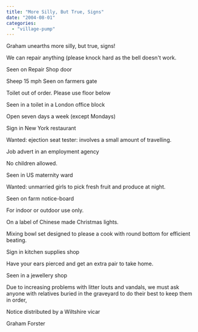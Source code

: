 ```yaml
---
title: "More Silly, But True, Signs"
date: "2004-08-01"
categories: 
  - "village-pump"
---
```


Graham unearths more silly, but true, signs!

We can repair anything (please knock hard as the bell doesn't work.

Seen on Repair Shop door

Sheep 15 mph Seen on farmers gate

Toilet out of order. Please use floor below

Seen in a toilet in a London office block

Open seven days a week (except Mondays)

Sign in New York restaurant

Wanted: ejection seat tester: involves a small amount of travelling.

Job advert in an employment agency

No children allowed.

Seen in US maternity ward

Wanted: unmarried girls to pick fresh fruit and produce at night.

Seen on farm notice-board

For indoor or outdoor use only.

On a label of Chinese made Christmas lights.

Mixing bowl set designed to please a cook with round bottom for efficient beating.

Sign in kitchen supplies shop

Have your ears pierced and get an extra pair to take home.

Seen in a jewellery shop

Due to increasing problems with litter louts and vandals, we must ask anyone with relatives buried in the graveyard to do their best to keep them in order,

Notice distributed by a Wiltshire vicar

Graham Forster
